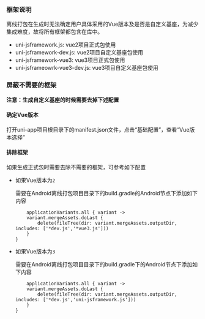 ### 框架说明

离线打包在生成时无法确定用户具体采用的Vue版本及是否是自定义基座，为减少集成难度，故将所有框架都包含在库中。
- uni-jsframework.js: vue2项目正式包使用
- uni-jsframework-dev.js: vue2项目自定义基座包使用
- uni-jsframework-vue3: vue3项目正式包使用
- uni-jsframeowrk-vue3-dev.js: vue3项目自定义基座包使用

### 屏蔽不需要的框架

**注意：生成自定义基座的时候需要去掉下述配置**

#### 确定Vue版本

打开uni-app项目根目录下的manifest.json文件，点击“基础配置”，查看“Vue版本选择”

#### 排除框架

如果生成正式包时需要去除不需要的框架，可参考如下配置

- 如果Vue版本为`2`
	
	需要在Android离线打包项目目录下的build.gradle的Android节点下添加如下内容
	```
	    applicationVariants.all { variant ->
        variant.mergeAssets.doLast {
            delete(fileTree(dir: variant.mergeAssets.outputDir, includes: ['*dev.js','*vue3.js']))
        }
    }
	```
- 如果Vue版本为`3`
	
	需要在Android离线打包项目目录下的build.gradle下的Android节点下添加如下内容
	```
	    applicationVariants.all { variant ->
        variant.mergeAssets.doLast {
            delete(fileTree(dir: variant.mergeAssets.outputDir, includes: ['*dev.js','uni-jsframework.js']))
        }
    }
	```